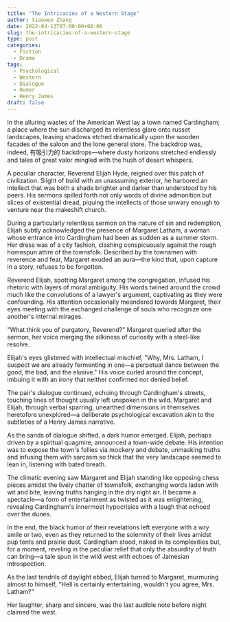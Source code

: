 ```yaml
---
title: "The Intricacies of a Western Stage"
author: Xiaowen Zhang
date: 2022-04-13T07:00:00+08:00
slug: the-intricacies-of-a-western-stage
type: post
categories:
  - Fiction
  - Drama
tags:
  - Psychological
  - Western
  - Dialogue
  - Humor
  - Henry James
draft: false
---
```


In the alluring wastes of the American West lay a town named Cardingham; a place where the sun discharged its relentless glare onto russet landscapes, leaving shadows etched dramatically upon the wooden facades of the saloon and the lone general store. The backdrop was, indeed, 有吸引力的 backdrops—where dusty horizons stretched endlessly and tales of great valor mingled with the hush of desert whispers.

A peculiar character, Reverend Elijah Hyde, reigned over this patch of civilization. Slight of build with an unassuming exterior, he harbored an intellect that was both a shade brighter and darker than understood by his peers. His sermons spilled forth not only words of divine admonition but slices of existential dread, piquing the intellects of those unwary enough to venture near the makeshift church.

During a particularly relentless sermon on the nature of sin and redemption, Elijah subtly acknowledged the presence of Margaret Latham, a woman whose entrance into Cardingham had been as sudden as a summer storm. Her dress was of a city fashion, clashing conspicuously against the rough homespun attire of the townsfolk. Described by the townsmen with reverence and fear, Margaret exuded an aura—the kind that, upon capture in a story, refuses to be forgotten.

Reverend Elijah, spotting Margaret among the congregation, infused his rhetoric with layers of moral ambiguity. His words twined around the crowd much like the convolutions of a lawyer's argument, captivating as they were confounding. His attention occasionally meandered towards Margaret, their eyes meeting with the exchanged challenge of souls who recognize one another's internal mirages.

"What think you of purgatory, Reverend?" Margaret queried after the sermon, her voice merging the silkiness of curiosity with a steel-like resolve.

Elijah's eyes glistened with intellectual mischief, "Why, Mrs. Latham, I suspect we are already fermenting in one—a perpetual dance between the good, the bad, and the elusive." His voice curled around the concept, imbuing it with an irony that neither confirmed nor denied belief.

The pair's dialogue continued, echoing through Cardingham's streets, touching lines of thought usually left unspoken in the wild. Margaret and Elijah, through verbal sparring, unearthed dimensions in themselves heretofore unexplored—a deliberate psychological excavation akin to the subtleties of a Henry James narrative.

As the sands of dialogue shifted, a dark humor emerged. Elijah, perhaps driven by a spiritual quagmire, announced a town-wide debate. His intention was to expose the town's follies via mockery and debate, unmasking truths and infusing them with sarcasm so thick that the very landscape seemed to lean in, listening with bated breath.

The climatic evening saw Margaret and Elijah standing like opposing chess pieces amidst the lively chatter of townsfolk, exchanging words laden with wit and bite, leaving truths hanging in the dry night air. It became a spectacle—a form of entertainment as twisted as it was enlightening, revealing Cardingham's innermost hypocrisies with a laugh that echoed over the dunes.

In the end, the black humor of their revelations left everyone with a wry smile or two, even as they returned to the solemnity of their lives amidst pup tents and prairie dust. Cardingham stood, naked in its complexities but, for a moment, reveling in the peculiar relief that only the absurdity of truth can bring—a tale spun in the wild west with echoes of Jamesian introspection.

As the last tendrils of daylight ebbed, Elijah turned to Margaret, murmuring almost to himself, "Hell is certainly entertaining, wouldn't you agree, Mrs. Latham?"

Her laughter, sharp and sincere, was the last audible note before night claimed the west.